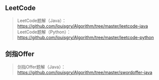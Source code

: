 ## LeetCode
> LeetCode题解（Java）：https://github.com/louisgry/Algorithm/tree/master/leetcode-java
> LeetCode题解（Python）：https://github.com/louisgry/Algorithm/tree/master/leetcode-python

## 剑指Offer
> 剑指Offer题解（Java）：https://github.com/louisgry/Algorithm/tree/master/swordoffer-java

